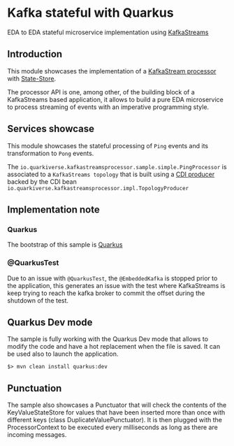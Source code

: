 # Kafka stateful with Quarkus

EDA to EDA stateful microservice implementation using [KafkaStreams](https://kafka.apache.org/documentation/streams/)

## Introduction

This module showcases the implementation of a
[KafkaStream processor](https://kafka.apache.org/25/documentation/streams/developer-guide/processor-api.html#overview)
with [State-Store](https://kafka.apache.org/25/documentation/streams/developer-guide/processor-api.html#state-stores).

The processor API is one, among other, of the building block of a
KafkaStreams based application, it allows to build a pure EDA
microservice to process streaming of events with an imperative
programming style.

## Services showcase

This module showcases the stateful processing of `Ping` events and
its transformation to `Pong` events.

The `io.quarkiverse.kafkastreamsprocessor.sample.simple.PingProcessor` is associated to a
`KafkaStreams topology` that is built using a [CDI
producer](https://docs.jboss.org/weld/reference/1.0.0/en-US/html/producermethods.html)
backed by the CDI bean `io.quarkiverse.kafkastreamsprocessor.impl.TopologyProducer`

## Implementation note

### Quarkus

The bootstrap of this sample is [Quarkus](https://quarkus.io/)

### @QuarkusTest

Due to an issue with `@QuarkusTest`, the `@EmbeddedKafka` is
stopped prior to the application, this generates an issue with the test
where KafkaStreams is keep trying to reach the kafka broker to commit
the offset during the shutdown of the test.

## Quarkus Dev mode

The sample is fully working with the Quarkus Dev mode that allows to
modify the code and have a hot replacement when the file is saved. It
can be used also to launch the application.

```
$> mvn clean install quarkus:dev
```

## Punctuation

The sample also showcases a Punctuator that will check the contents of the KeyValueStateStore for values that have been
inserted more than once with different keys (class DuplicateValuePunctuator). It is then plugged with the
ProcessorContext to be executed every milliseconds as long as there are incoming messages.
